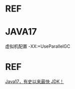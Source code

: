 # REF

# JAVA17
虚拟机配置 -XX:+UseParallelGC

# REF
[Java17，有史以来最快 JDK！](https://posts.careerengine.us/p/615917ae769c431dd6cdf4d9)